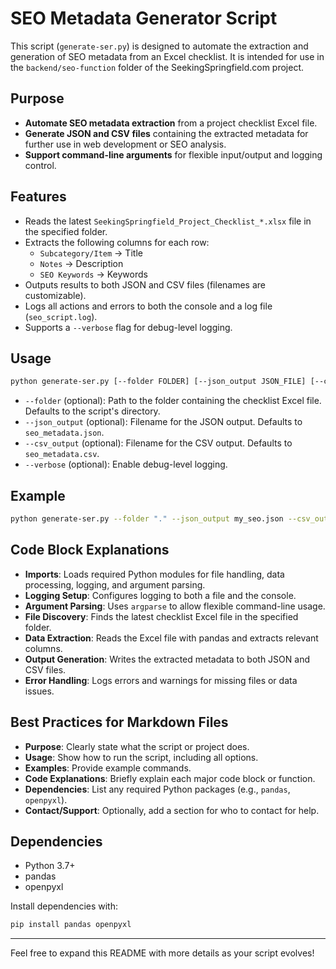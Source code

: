 # SEO Metadata Generator Script

This script (`generate-ser.py`) is designed to automate the extraction and generation of SEO metadata from an Excel checklist. It is intended for use in the `backend/seo-function` folder of the SeekingSpringfield.com project.

## Purpose
- **Automate SEO metadata extraction** from a project checklist Excel file.
- **Generate JSON and CSV files** containing the extracted metadata for further use in web development or SEO analysis.
- **Support command-line arguments** for flexible input/output and logging control.

## Features
- Reads the latest `SeekingSpringfield_Project_Checklist_*.xlsx` file in the specified folder.
- Extracts the following columns for each row:
  - `Subcategory/Item` → Title
  - `Notes` → Description
  - `SEO Keywords` → Keywords
- Outputs results to both JSON and CSV files (filenames are customizable).
- Logs all actions and errors to both the console and a log file (`seo_script.log`).
- Supports a `--verbose` flag for debug-level logging.

## Usage

```bash
python generate-ser.py [--folder FOLDER] [--json_output JSON_FILE] [--csv_output CSV_FILE] [--verbose]
```

- `--folder` (optional): Path to the folder containing the checklist Excel file. Defaults to the script's directory.
- `--json_output` (optional): Filename for the JSON output. Defaults to `seo_metadata.json`.
- `--csv_output` (optional): Filename for the CSV output. Defaults to `seo_metadata.csv`.
- `--verbose` (optional): Enable debug-level logging.

## Example

```bash
python generate-ser.py --folder "." --json_output my_seo.json --csv_output my_seo.csv --verbose
```

## Code Block Explanations

- **Imports**: Loads required Python modules for file handling, data processing, logging, and argument parsing.
- **Logging Setup**: Configures logging to both a file and the console.
- **Argument Parsing**: Uses `argparse` to allow flexible command-line usage.
- **File Discovery**: Finds the latest checklist Excel file in the specified folder.
- **Data Extraction**: Reads the Excel file with pandas and extracts relevant columns.
- **Output Generation**: Writes the extracted metadata to both JSON and CSV files.
- **Error Handling**: Logs errors and warnings for missing files or data issues.

## Best Practices for Markdown Files
- **Purpose**: Clearly state what the script or project does.
- **Usage**: Show how to run the script, including all options.
- **Examples**: Provide example commands.
- **Code Explanations**: Briefly explain each major code block or function.
- **Dependencies**: List any required Python packages (e.g., `pandas`, `openpyxl`).
- **Contact/Support**: Optionally, add a section for who to contact for help.

## Dependencies
- Python 3.7+
- pandas
- openpyxl

Install dependencies with:
```bash
pip install pandas openpyxl
```

---

Feel free to expand this README with more details as your script evolves!
